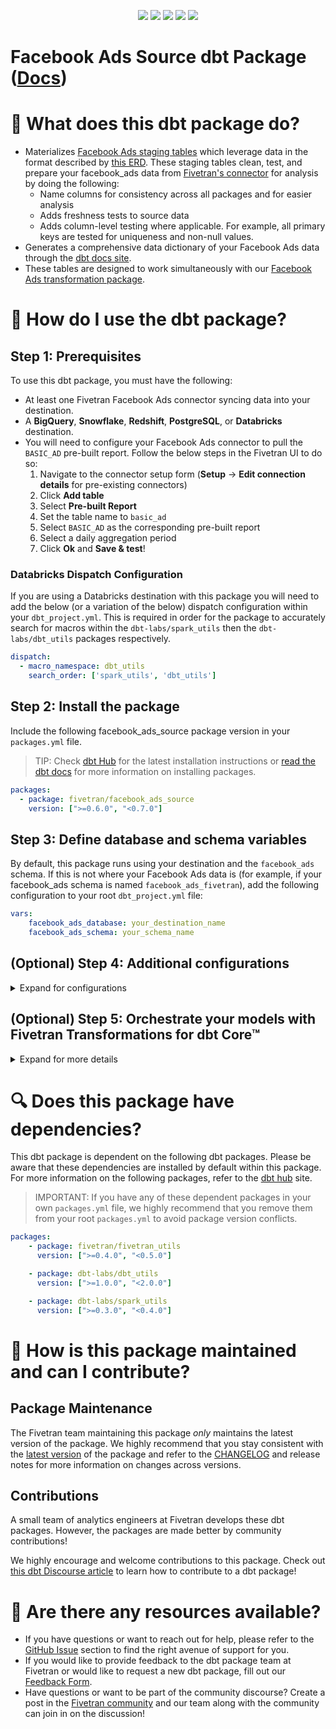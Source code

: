 <p align="center">
    <a alt="License"
        href="https://github.com/fivetran/dbt_facebook_ads_source/blob/main/LICENSE">
        <img src="https://img.shields.io/badge/License-Apache%202.0-blue.svg" /></a>
    <a alt="dbt-core">
        <img src="https://img.shields.io/badge/dbt_Core™_version->=1.3.0_,<2.0.0-orange.svg" /></a>
    <a alt="Maintained?">
        <img src="https://img.shields.io/badge/Maintained%3F-yes-green.svg" /></a>
    <a alt="PRs">
        <img src="https://img.shields.io/badge/Contributions-welcome-blueviolet" /></a>
    <a alt="Fivetran Quickstart Compatibile"
        href="https://fivetran.com/docs/transformations/dbt/quickstart">
        <img src="https://img.shields.io/badge/Fivetran_Quickstart_Compatibile%3F-yes-green.svg" /></a>
</p>

# Facebook Ads Source dbt Package ([Docs](https://fivetran.github.io/dbt_facebook_ads_source/))
# 📣 What does this dbt package do?
<!--section="facebook_ads_source_model"-->
- Materializes [Facebook Ads staging tables](https://fivetran.github.io/dbt_facebook_ads_source/#!/overview/facebook_ads_source/models/?g_v=1&g_e=seeds) which leverage data in the format described by [this ERD](https://fivetran.com/docs/applications/facebook-ads#schemainformation). These staging tables clean, test, and prepare your facebook_ads data from [Fivetran's connector](https://fivetran.com/docs/applications/facebook-ads) for analysis by doing the following:
  - Name columns for consistency across all packages and for easier analysis
  - Adds freshness tests to source data
  - Adds column-level testing where applicable. For example, all primary keys are tested for uniqueness and non-null values.
- Generates a comprehensive data dictionary of your Facebook Ads data through the [dbt docs site](https://fivetran.github.io/dbt_facebook_ads_source/).
- These tables are designed to work simultaneously with our [Facebook Ads transformation package](https://github.com/fivetran/dbt_facebook_ads).
<!--section-end-->

# 🎯 How do I use the dbt package?
## Step 1: Prerequisites
To use this dbt package, you must have the following:
- At least one Fivetran Facebook Ads connector syncing data into your destination. 
- A **BigQuery**, **Snowflake**, **Redshift**, **PostgreSQL**, or **Databricks** destination.
- You will need to configure your Facebook Ads connector to pull the `BASIC_AD` pre-built report. Follow the below steps in the Fivetran UI to do so:
    1. Navigate to the connector setup form (**Setup** -> **Edit connection details** for pre-existing connectors)
    2. Click **Add table** 
    3. Select **Pre-built Report**
    4. Set the table name to `basic_ad`
    5. Select `BASIC_AD` as the corresponding pre-built report
    6. Select a daily aggregation period
    7. Click **Ok** and **Save & test**!

### Databricks Dispatch Configuration
If you are using a Databricks destination with this package you will need to add the below (or a variation of the below) dispatch configuration within your `dbt_project.yml`. This is required in order for the package to accurately search for macros within the `dbt-labs/spark_utils` then the `dbt-labs/dbt_utils` packages respectively.
```yml
dispatch:
  - macro_namespace: dbt_utils
    search_order: ['spark_utils', 'dbt_utils']
```

## Step 2: Install the package
Include the following facebook_ads_source package version in your `packages.yml` file.
> TIP: Check [dbt Hub](https://hub.getdbt.com/) for the latest installation instructions or [read the dbt docs](https://docs.getdbt.com/docs/package-management) for more information on installing packages.
```yaml
packages:
  - package: fivetran/facebook_ads_source
    version: [">=0.6.0", "<0.7.0"]
```
## Step 3: Define database and schema variables
By default, this package runs using your destination and the `facebook_ads` schema. If this is not where your Facebook Ads data is (for example, if your facebook_ads schema is named `facebook_ads_fivetran`), add the following configuration to your root `dbt_project.yml` file:

```yml
vars:
    facebook_ads_database: your_destination_name
    facebook_ads_schema: your_schema_name 
```

## (Optional) Step 4: Additional configurations
<details><summary>Expand for configurations</summary>

### Passing Through Additional Metrics
By default, this package will select `clicks`, `impressions`, and `cost` from the source reporting tables to store into the staging models. If you would like to pass through additional metrics to the staging models, add the below configurations to your `dbt_project.yml` file. These variables allow for the pass-through fields to be aliased (`alias`) if desired, but not required. Use the below format for declaring the respective pass-through variables:

>**Note** Please ensure you exercised due diligence when adding metrics to these models. The metrics added by default (taps, impressions, and spend) have been vetted by the Fivetran team maintaining this package for accuracy. There are metrics included within the source reports, for example metric averages, which may be inaccurately represented at the grain for reports created in this package. You will want to ensure whichever metrics you pass through are indeed appropriate to aggregate at the respective reporting levels provided in this package.

```yml
vars:
    facebook_ads__basic_ad_passthrough_metrics: 
      - name: "new_custom_field"
        alias: "custom_field"
      - name: "another_one"
```
### Change the build schema
By default, this package builds the Facebook Ads staging models within a schema titled (`<target_schema>` + `_facebook_ads_source`) in your destination. If this is not where you would like your Facebook Ads staging data to be written to, add the following configuration to your root `dbt_project.yml` file:

```yml
models:
    facebook_ads_source:
      +schema: my_new_schema_name # leave blank for just the target_schema
```
    
### Change the source table references
If an individual source table has a different name than the package expects, add the table name as it appears in your destination to the respective variable:
> IMPORTANT: See this project's [`dbt_project.yml`](https://github.com/fivetran/dbt_facebook_ads_source/blob/main/dbt_project.yml) variable declarations to see the expected names.
    
```yml
vars:
    facebook_ads_<default_source_table_name>_identifier: your_table_name 
```

</details>

## (Optional) Step 5: Orchestrate your models with Fivetran Transformations for dbt Core™
<details><summary>Expand for more details</summary>

Fivetran offers the ability for you to orchestrate your dbt project through [Fivetran Transformations for dbt Core™](https://fivetran.com/docs/transformations/dbt). Learn how to set up your project for orchestration through Fivetran in our [Transformations for dbt Core™ setup guides](https://fivetran.com/docs/transformations/dbt#setupguide).
    
</details>

# 🔍 Does this package have dependencies?
This dbt package is dependent on the following dbt packages. Please be aware that these dependencies are installed by default within this package. For more information on the following packages, refer to the [dbt hub](https://hub.getdbt.com/) site.
> IMPORTANT: If you have any of these dependent packages in your own `packages.yml` file, we highly recommend that you remove them from your root `packages.yml` to avoid package version conflicts.
```yml
packages:
    - package: fivetran/fivetran_utils
      version: [">=0.4.0", "<0.5.0"]

    - package: dbt-labs/dbt_utils
      version: [">=1.0.0", "<2.0.0"]

    - package: dbt-labs/spark_utils
      version: [">=0.3.0", "<0.4.0"]
```
          
# 🙌 How is this package maintained and can I contribute?
## Package Maintenance
The Fivetran team maintaining this package _only_ maintains the latest version of the package. We highly recommend that you stay consistent with the [latest version](https://hub.getdbt.com/fivetran/facebook_ads_source/latest/) of the package and refer to the [CHANGELOG](https://github.com/fivetran/dbt_facebook_ads_source/blob/main/CHANGELOG.md) and release notes for more information on changes across versions.

## Contributions
A small team of analytics engineers at Fivetran develops these dbt packages. However, the packages are made better by community contributions! 

We highly encourage and welcome contributions to this package. Check out [this dbt Discourse article](https://discourse.getdbt.com/t/contributing-to-a-dbt-package/657) to learn how to contribute to a dbt package!

# 🏪 Are there any resources available?
- If you have questions or want to reach out for help, please refer to the [GitHub Issue](https://github.com/fivetran/dbt_facebook_ads_source/issues/new/choose) section to find the right avenue of support for you.
- If you would like to provide feedback to the dbt package team at Fivetran or would like to request a new dbt package, fill out our [Feedback Form](https://www.surveymonkey.com/r/DQ7K7WW).
- Have questions or want to be part of the community discourse? Create a post in the [Fivetran community](https://community.fivetran.com/t5/user-group-for-dbt/gh-p/dbt-user-group) and our team along with the community can join in on the discussion!
